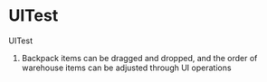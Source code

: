 # UITest
UITest
1. Backpack items can be dragged and dropped, and the order of warehouse items can be adjusted through UI operations
